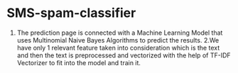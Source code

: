 # SMS-spam-classifier
1. The prediction page is connected with a Machine Learning Model that uses Multinomial Naive Bayes Algorithms to predict the results.
2.We have only 1 relevant feature taken into consideration which is the text and then the text is preprocessed and vectorized with the help of TF-IDF Vectorizer to fit into the model and train it.
